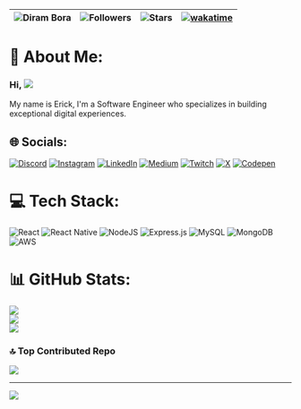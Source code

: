 | ![Diram Bora](https://img.shields.io/badge/Erick-hz-<COLOR>.svg) | ![Followers](https://img.shields.io/github/followers/erick-hz) | ![Stars](https://img.shields.io/github/stars/erick-hz?label=Profile%20Stars&logo=Profile%20stars&logoColor=g) | [![wakatime](https://wakatime.com/badge/user/b63c7abe-5ded-47c2-9ecb-11c90f0d158c.svg)](https://wakatime.com/@yerick) |
--| --| --| --|
# :space_invader: About Me:
### Hi, ![](https://user-images.githubusercontent.com/18350557/176309783-0785949b-9127-417c-8b55-ab5a4333674e.gif) 
My name is Erick, I'm a Software Engineer who specializes in building exceptional digital experiences.

## 🌐 Socials:
[![Discord](https://img.shields.io/badge/Discord-%237289DA.svg?logo=discord&logoColor=white)](https://discord.gg/ErickHe87157250) [![Instagram](https://img.shields.io/badge/Instagram-%23E4405F.svg?logo=Instagram&logoColor=white)](https://instagram.com/whooserick) [![LinkedIn](https://img.shields.io/badge/LinkedIn-%230077B5.svg?logo=linkedin&logoColor=white)](https://linkedin.com/in/erick-hernandez-93361618b) [![Medium](https://img.shields.io/badge/Medium-12100E?logo=medium&logoColor=white)](https://medium.com/@@yerickk8) [![Twitch](https://img.shields.io/badge/Twitch-%239146FF.svg?logo=Twitch&logoColor=white)](https://twitch.tv/erickdev8) [![X](https://img.shields.io/badge/X-black.svg?logo=X&logoColor=white)](https://x.com/ErickHe87157250) [![Codepen](https://img.shields.io/badge/Codepen-000000?style=for-the-badge&logo=codepen&logoColor=white)](https://codepen.io/erick-hz) 

# 💻 Tech Stack:
![React](https://img.shields.io/badge/react-%2320232a.svg?style=flat&logo=react&logoColor=%2361DAFB) ![React Native](https://img.shields.io/badge/react_native-%2320232a.svg?style=flat&logo=react&logoColor=%2361DAFB) ![NodeJS](https://img.shields.io/badge/node.js-6DA55F?style=flat&logo=node.js&logoColor=white) ![Express.js](https://img.shields.io/badge/express.js-%23404d59.svg?style=flat&logo=express&logoColor=%2361DAFB) ![MySQL](https://img.shields.io/badge/mysql-4479A1.svg?style=flat&logo=mysql&logoColor=white) ![MongoDB](https://img.shields.io/badge/MongoDB-%234ea94b.svg?style=flat&logo=mongodb&logoColor=white) ![AWS](https://img.shields.io/badge/AWS-%23FF9900.svg?style=flat&logo=amazon-aws&logoColor=white)
# 📊 GitHub Stats:
![](https://github-readme-stats.vercel.app/api?username=erick-hz&theme=dark&hide_border=true&include_all_commits=false&count_private=false)<br/>
![](https://github-readme-streak-stats.herokuapp.com/?user=erick-hz&theme=dark&hide_border=true)<br/>
![](https://github-readme-stats.vercel.app/api/top-langs/?username=erick-hz&theme=dark&hide_border=true&include_all_commits=false&count_private=false&layout=compact)

### 🔝 Top Contributed Repo
![](https://github-contributor-stats.vercel.app/api?username=erick-hz&limit=5&theme=transparent&combine_all_yearly_contributions=true)

---
[![](https://visitcount.itsvg.in/api?id=erick-hz&icon=0&color=12)](https://visitcount.itsvg.in)

<!-- Proudly created with GPRM ( https://gprm.itsvg.in ) -->
